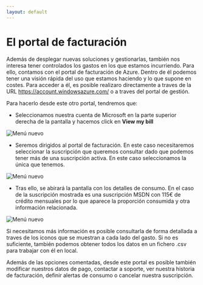 ```yaml
---
layout: default
---
```


# El portal de facturación

Además de desplegar nuevas soluciones y gestionarlas, también nos interesa tener controlados los gastos en los que estamos incurriendo. Para ello, contamos con el portal de facturación de Azure. Dentro de él podemos tener una visión rápida del uso que estamos haciendo y lo que supone en costes. Para acceder a él, es posible realizaro directamente a traves de la URL  https://account.windowsazure.com/ o a traves del portal de gestión.

Para hacerlo desde este otro portal, tendremos que:

- Seleccionamos nuestra cuenta de Microsoft en la parte superior derecha de la pantalla y hacemos click en **View my bill**

![Menú nuevo](../images/azure-billingPortal-Step1.png)

- Seremos dirigidos al portal de facturación. En este caso necesitaremos seleccionar la suscripción que queremos consultar dado que podemos tener más de una suscripción activa. En este caso seleccionamos la única que tenemos.

![Menú nuevo](../images/azure-billingPortal-Step2.png)

- Tras ello, se abirará la pantalla con los detalles de consumo. En el caso de la suscripción mostrada es una suscripción MSDN con 115€ de crédito mensuales por lo que aparece la proporción consumida y otra información relacionada.

![Menú nuevo](../images/azure-billingPortal-Step3.png)

Si necesitamos más información es posible consultarla de forma detallada a traves de los iconos que se muestran a cada lado del gasto. Si no es suficiente, también podemos obtener todos los datos en un fichero .csv para trabajar con él en local.

Además de las opciones comentadas, desde este portal es posible también modificar nuestros datos de pago, contactar a soporte, ver nuestra historia de facturación, definir alertas de consumo o cancelar nuestra suscripción.
